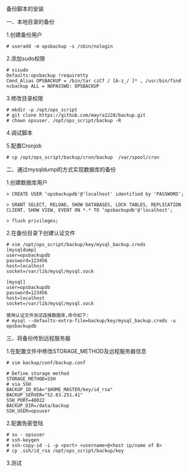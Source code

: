 #  

备份脚本的安装

一、本地目录的备份

1.创建备份用户

```
# useradd -m opsbackup -s /sbin/nologin
```

2.添加sudo权限

```
# visudo
Defaults:opsbackup !requiretty
Cmnd_Alias OPSBACKUP = /bin/tar czCf / [A-z_/ ]* , /usr/bin/find
ncbackup ALL = NOPASSWD: OPSBACKUP
```

3.修改目录权限

```
# mkdir -p /opt/ops_script
# git clone https://github.com/mayra1228/backup.git
# chown opsuser. /opt/ops_script/backup -R
```

4.调试脚本

5.配置Cronjob

```
# cp /opt/ops_script/backup/cron/backup  /var/spool/cron
```

二、通过mysqldump的方式实现数据库的备份

1.创建数据库用户

```
> CREATE USER ‘opsbackupdb'@'localhost' identified by 'PASSWORD';

> GRANT SELECT, RELOAD, SHOW DATABASES, LOCK TABLES, REPLICATION CLIENT, SHOW VIEW, EVENT ON *.* TO ‘opsbackupdb'@'localhost';

> flush privileges;
```

2.在备份目录下创建认证文件

```
# vim /opt/ops_script/backup/key/mysql_backup.creds
[mysqldump]
user=opsbackupdb
password=123456
host=localhost
socket=/var/lib/mysql/mysql.sock

[mysql]
user=opsbackupdb
password=123456
host=localhost
socket=/var/lib/mysql/mysql.sock

使用认证文件测试连接数据库,命令如下:
# mysql --defaults-extra-file=backup/key/mysql_backup.creds -u opsbackupdb
```

三、将备份传到远程服务器

1.在配置文件中修改STORAGE_METHOD及远程服务器信息

```
# vim backup/conf/backup.conf

# Define storage method
STORAGE_METHOD=SSH
# via SSH
BACKUP_ID_RSA="$HOME_MASTER/key/id_rsa"
BACKUP_SERVER="52.83.251.41"
SSH_PORT=40022
BACKUP_DIR=/data/backup
SSH_USER=opsuser
```

2.配置免密登陆

```
# su - opsuser
# ssh-keygen
# ssh-copy-id -i -p <port> <username>@<host ip/name of B>
# cp .ssh/id_rsa /opt/ops_script/backup/key
```

3.测试